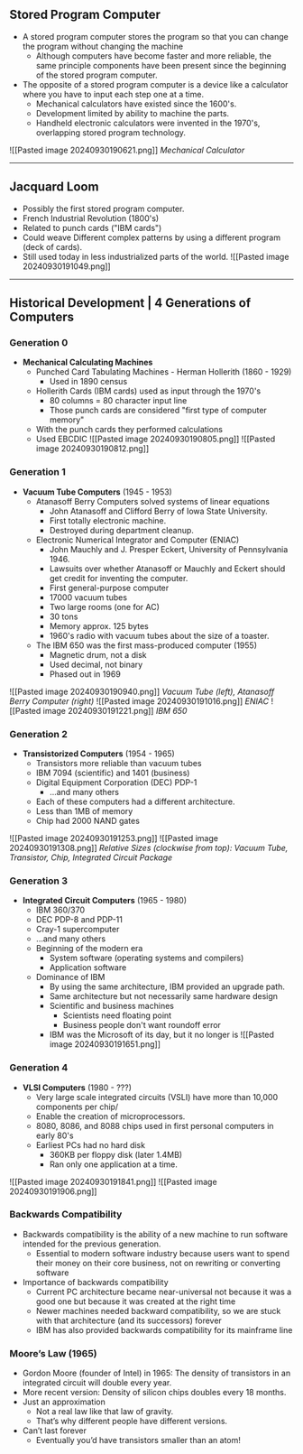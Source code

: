 ## Stored Program Computer 
- A stored program computer stores the program so that you can change the program without changing the machine
	- Although computers have become faster and more reliable, the same principle components have been present since the beginning of the stored program computer.
- The opposite of a stored program computer is a device like a calculator where you have to input each step one at a time.
	- Mechanical calculators have existed since the 1600's.
	- Development limited by ability to machine the parts.
	- Handheld electronic calculators were invented in the 1970's, overlapping stored program technology.

![[Pasted image 20240930190621.png]]
*Mechanical Calculator*

---
## Jacquard Loom

- Possibly the first stored program computer.
- French Industrial Revolution (1800's)
- Related to punch cards ("IBM cards")
- Could weave Different complex patterns by using a different program (deck of cards).
- Still used today in less industrialized parts of the world.
![[Pasted image 20240930191049.png]]
---
## Historical Development | 4 Generations of Computers

### Generation 0
- **Mechanical Calculating Machines**
	- Punched Card Tabulating Machines - Herman Hollerith (1860 - 1929)
		- Used in 1890 census
	- Hollerith Cards (IBM cards) used as input through the 1970's
		- 80 columns = 80 character input line
		- Those punch cards are considered "first type of computer memory"
	- With the punch cards they performed calculations
	- Used EBCDIC 
![[Pasted image 20240930190805.png]]
![[Pasted image 20240930190812.png]]

### Generation 1 
- **Vacuum Tube Computers** (1945 - 1953)
	- Atanasoff Berry Computers solved systems of linear equations
		- John Atanasoff and Clifford Berry of Iowa State University.
		- First totally electronic machine.
		- Destroyed during department cleanup.
	- Electronic Numerical Integrator and Computer (ENIAC)
		- John Mauchly and J. Presper Eckert, University of Pennsylvania 1946.
		- Lawsuits over whether Atanasoff or Mauchly and Eckert should get credit for inventing the computer.
		- First general-purpose computer
		- 17000 vacuum tubes
		- Two large rooms (one for AC)
		- 30 tons
		- Memory approx. 125 bytes
		- 1960's radio with vacuum tubes about the size of a toaster.
	- The IBM 650 was the first mass-produced computer (1955)
		- Magnetic drum, not a disk
		- Used decimal, not binary
		- Phased out in 1969

![[Pasted image 20240930190940.png]]
*Vacuum Tube (left), Atanasoff Berry Computer (right)*
![[Pasted image 20240930191016.png]]
*ENIAC*
![[Pasted image 20240930191221.png]]
*IBM 650*

###  Generation 2
- **Transistorized Computers** (1954 - 1965)
	- Transistors more reliable than vacuum tubes
	- IBM 7094 (scientific) and 1401 (business)
	- Digital Equipment Corporation (DEC) PDP-1
		- ...and many others
	- Each of these computers had a different architecture.
	- Less than 1MB of memory
	- Chip had 2000 NAND gates

![[Pasted image 20240930191253.png]]
![[Pasted image 20240930191308.png]]
*Relative Sizes (clockwise from top): Vacuum Tube, Transistor, Chip, Integrated Circuit Package*

### Generation 3
- **Integrated Circuit Computers** (1965 - 1980)
	- IBM 360/370
	- DEC PDP-8 and PDP-11
	- Cray-1 supercomputer
	- ...and many others
	- Beginning of the modern era
		- System software (operating systems and compilers)
		- Application software
	- Dominance of IBM
		- By using the same architecture, IBM provided an upgrade path.
		- Same architecture but not necessarily same hardware design
		- Scientific and business machines
			- Scientists need floating point
			- Business people don't want roundoff error
		- IBM was the Microsoft of its day, but it no longer is
![[Pasted image 20240930191651.png]]
### Generation 4 
- **VLSI Computers** (1980 - ???)
	- Very large scale integrated circuits (VSLI) have more than 10,000 components per chip/
	- Enable the creation of microprocessors.
	- 8080, 8086, and 8088 chips used in first personal computers in early 80's
	- Earliest PCs had no hard disk
		- 360KB per floppy disk (later 1.4MB)
		- Ran only one application at a time.

![[Pasted image 20240930191841.png]]
![[Pasted image 20240930191906.png]]

### Backwards Compatibility
- Backwards compatibility is the ability of a new machine to run software intended for the previous generation.
	- Essential to modern software industry because users want to spend their money on their core business, not on rewriting or converting software
- Importance of backwards compatibility
	- Current PC architecture became near-universal not because it was a good one but because it was created at the right time
	- Newer machines needed backward compatibility, so we are stuck with that architecture (and its successors) forever
	- IBM has also provided backwards compatibility for its mainframe line
### Moore’s Law (1965)
- Gordon Moore (founder of Intel) in 1965: The density of transistors in an integrated circuit will double every year.
- More recent version: Density of silicon chips doubles every 18 months.
- Just an approximation
	- Not a real law like that law of gravity.
	- That’s why different people have different versions.
- Can’t last forever
	- Eventually you’d have transistors smaller than an atom!
